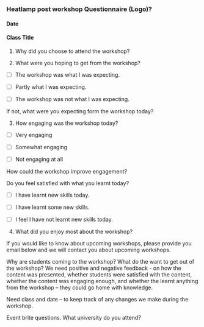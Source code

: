 ### Heatlamp post workshop Questionnaire                                             (Logo)?                

#### Date

#### Class Title


1. Why did you choose to attend the workshop?




2.  What were you hoping to get from the workshop?
  
  

- [ ] The workshop was what I was expecting.
- [ ] Partly what I was expecting.
- [ ] The workshop was not what I was expecting.


If not, what were you expecting form the workshop today?


3. How engaging was the workshop today?
             
- [ ] Very engaging
- [ ] Somewhat engaging
- [ ] Not engaging at all


How could the workshop improve engagement?


Do you feel satisfied with what you learnt today?
  
- [ ] I have learnt new skills today.
- [ ] I have learnt some new skills.
- [ ] I feel I have not learnt new skills today.


4. What did you enjoy most about the workshop?

If you would like to know about upcoming workshops, please provide you email below and we will contact you about upcoming workshops. 




Why are students coming to the workshop?
What do the want to get out of the workshop?
We need positive and negative feedback - on how the content was presented, whether students were satisfied with the content, whether the content was engaging enough, and whether the learnt anything from the workshop – they could go home with knowledge. 


Need class and date – to keep track of any changes we make during the workshop. 






Event brite questions. 
What university do you attend?
